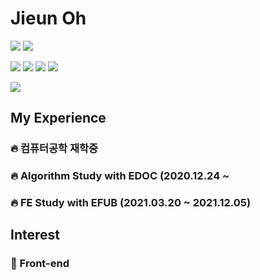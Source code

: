 # Jieun Oh

<img src="https://img.shields.io/badge/C++-3766AB?style=flat-square&logo=C++&logoColor=white"/></a>
<img src="https://img.shields.io/badge/Java-5882FA?style=flat-square&logo=Java&logoColor=white"/></a>

<img src="https://img.shields.io/badge/React-FE2E2E?style=flat-square&logo=React&logoColor=white"/></a>
<img src="https://img.shields.io/badge/HTML-FE9A2E?style=flat-square&logo=HTML&logoColor=white"/></a>
<img src="https://img.shields.io/badge/CSS-FA5858?style=flat-square&logo=CSS&logoColor=white"/></a>
<img src="https://img.shields.io/badge/JavaScript-F7D358?style=flat-square&logo=JavaScript&logoColor=white"/></a>

<img src="http://mazassumnida.wtf/api/v2/generate_badge?boj=0909oje">


## My Experience
### 🔥 컴퓨터공학 재학중
### 🔥 Algorithm Study with EDOC (2020.12.24 ~
### 🔥 FE Study with EFUB (2021.03.20 ~ 2021.12.05)

## Interest
### 🌱 Front-end
